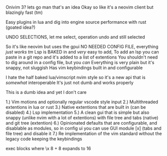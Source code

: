 Onivim 3?
lets go man that's an idea
Okay so like it's a neovim client but blazingly fast (tm)

Easy plugins in lua and dig into engine source performance with rust (goated idea?)

UNDO SELECTIONS, let me select, operation undo and still selected

So it's like neovim but uses the gpui
NO NEEDED CONFIG FILE, everything *just works tm*
Lsp is BAKED in and *very* easy to add, 
To add an lsp you can paste in a git repo and it's added to a list of extentions
You shouldn't need to dig around in a config file, but you *can*
Everything is very plain but it's snappy, not sluggish
Has vim keybindings built in and configurable

I hate the half baked lua/vimscript nvim style so it's a new api that is *somewhat* interoperable
It's just not dumb and works properly

This is a dumb idea and yet I don't care

1.) Vim motions and optionally regular vscode style input
2.) Multithreaded extentions in lua or rust
3.) Native extentions that are built in (can be disabled)
4.) Lsp implementation
5.) A clean gui that is simple but also snappy (unlike nvim with a lot of extentions) with file tree and tabs (native) and git tree (extention)
6.)  Opinionated defaults that are configurable, and disablable as modules, so in config ui you can use GUI module [x] (tabs and file tree) and disable it
7.) Re implementation of the vim standard without the legacy code keeping the keybindings


exec blocks where \x 8 + 8  <ENTER>  expands to 16